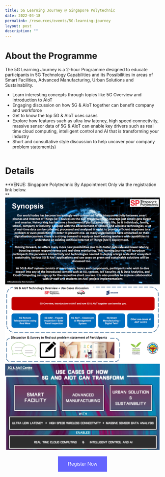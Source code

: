 ```yaml
---
title: 5G Learning Journey @ Singapore Polytechnic
date: 2022-04-18
permalink: /resources/events/5G-learning-journey
layout: post
description: ""
---
```

# About the Programme

The 5G Learning Journey is a 2-hour Programme designed to educate participants in 5G Technology Capabilities and its Possibilities in areas of Smart Facilities, Advanced Manufacturing, Urban Solutions and Sustainability.  

* Learn interesting concepts through topics like 5G Overview and Introduction to AIoT 
* Engaging discussion on how 5G & AIoT together can benefit company and workforce
* Get to know the top 5G & AIoT uses cases
* Explore how features such as ultra low latency, high speed connectivity, massive sensor data of 5G & AIoT can enable key drivers such as real time cloud computing, intelligent control and AI that is transforming your industry 
* Short and consultative style discussion to help uncover your company problem statement(s) 
```

```
# Details
**VENUE: Singapore Polytechnic
By Appointment Only via the registration link below. <br> 
**
![5G Learning Journey Synopsis](/images/events/Regular%20Programmes/5G%20Learning%20Journey%20Content_1.png)
![5G Learning Journey Content 1](/images/events/Regular%20Programmes/5G%20Learning%20Journey%20Content_2.png)
![5G Learning Journey Content 2](/images/events/Regular%20Programmes/5G%20Learning%20Journey%20Content_2B.png)
![5G Learning Journey Use Cases](/images/events/Regular%20Programmes/5G%20Learning%20Journey%20Content_3.png)
<style>
#register {
  background-color: #0000ff;
  border: none;
  color: white;
  padding: 16px 32px;
  text-align: center;
  font-size: 16px;
  margin: 4px 2px;
  opacity: 0.6;
  transition: 0.3s;
  display: inline-block;
  text-decoration: none;
  cursor: pointer;
}
</style>

<center><a href="https://form.gov.sg/#!/623d6ee7d4b65800125b32fa" target="_blank"><button id="register" class="btn">Register Now</button></a></center>